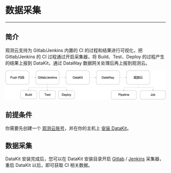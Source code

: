 # 数据采集
---

## 简介

观测云支持为 Gitlab/Jenkins 内置的 CI 的过程和结果进行可视化，把 Gitlab/Jenkins 的 CI 过程通过开启采集器，将 Build、Test、Deploy 的过程产生的结果上报到 DataKit，通过 DataWay 数据网关处理后再上报到观测云。

![](img/17.CI_1.png)

## 前提条件

你需要先创建一个 [观测云账号](https://auth.guance.com/register?channel=帮助文档)，并在你的主机上 [安装 DataKit](../datakit/datakit-install.md)。

## 数据采集

DataKit 安装完成后，您可以在 DataKit 安装目录开启 [Gitlab](../integrations/gitlab.md)  / [Jenkins](../integrations/jenkins.md) 采集器，重启 DataKit 以后，即可获取 CI 相关数据。

